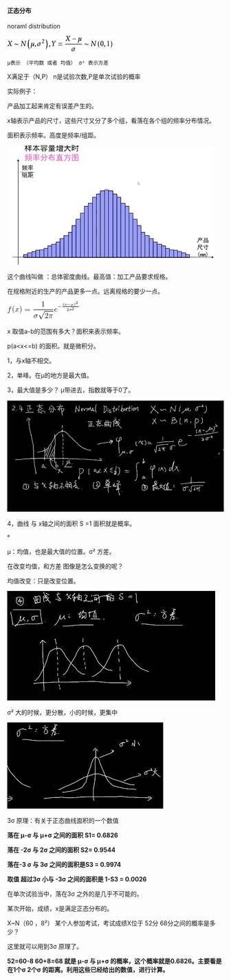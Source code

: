 #### 正态分布

noraml distribution 

![](01.png)



```
μ表示 （平均数 或者 均值） σ² 表示方差
```

X满足于（N,P） n是试验次数,P是单次试验的概率

实际例子：

产品加工起来肯定有误差产生的。

x轴表示产品的尺寸，这些尺寸又分了多个组，看落在各个组的频率分布情况。

面积表示频率。高度是频率/组距。

![](01.jpg)





这个曲线叫做 ：总体密度曲线。最高值：加工产品要求规格。

在规格附近的生产的产品更多一点。远离规格的要少一点。

![](03.gif)



x 取值a-b的范围有多大？面积来表示频率。

p(a<x<=b) 的面积。就是微积分。



1，与x轴不相交。

2，单峰。在μ的地方是最大值。

3，最大值是多少？ μ带进去，指数就等于0了。

![](02.jpg)



4，曲线 与 x轴之间的面积 S =1 面积就是概率。

°

μ：均值，也是最大值的位置。σ² 方差。

在改变均值，和方差 图像是怎么变换的呢？



均值改变：只是改变位置。

![](03.jpg)



σ² 大的时候，更分散，小的时候，更集中

![](04.jpg)



3σ 原理：有关于正态曲线面积的一个数值



**落在 μ-σ 与  μ+σ 之间的面积  S1= 0.6826**

**落在 -2σ 与  2σ 之间的面积  S2= 0.9544**

**落在-3 σ 与  3σ 之间的面积是S3 = 0.9974**

**取值 超过3σ  小与 -3σ 之间的面积是 1-S3 = 0.0026**

在单次试验当中，落在3σ 之外的是几乎不可能的。



某次开始，成绩，x是满足正态分布的。

X~N（60 ，8²） 某个人参加考试，考试成绩X位于 52分 68分之间的概率是多少？

这里就可以用到3σ  原理了。

**52=60-8   60+8=68  就是  μ-σ 与  μ+σ 的概率，这个概率就是0.6826。主要看是在1个σ 2个σ 的距离。利用这些已经给出的数值，进行计算。**





































































































































